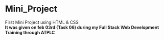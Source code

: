 # Mini_Project
First Mini Project using HTML & CSS  <br> <b> 
It was given on feb 03rd (Task 06) during my  Full Stack Web Development Training through ATPLC 
